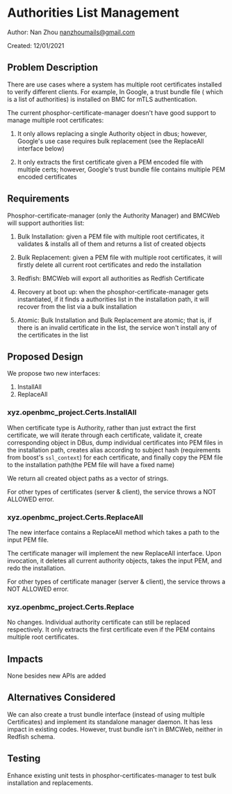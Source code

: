 # Authorities List Management

Author: Nan Zhou <nanzhoumails@gmail.com>

Created: 12/01/2021

## Problem Description

There are use cases where a system has multiple root certificates installed to
verify different clients. For example, In Google, a trust bundle file ( which is
a list of authorities) is installed on BMC for mTLS authentication.

The current phosphor-certificate-manager doesn't have good support to manage
multiple root certificates:

1. It only allows replacing a single Authority object in dbus; however, Google's
   use case requires bulk replacement (see the ReplaceAll interface below)

2. It only extracts the first certificate given a PEM encoded file with multiple
   certs; however, Google's trust bundle file contains multiple PEM encoded
   certificates

## Requirements

Phosphor-certificate-manager (only the Authority Manager) and BMCWeb will
support authorities list:

1. Bulk Installation: given a PEM file with multiple root certificates, it
   validates & installs all of them and returns a list of created objects

2. Bulk Replacement: given a PEM file with multiple root certificates, it will
   firstly delete all current root certificates and redo the installation

3. Redfish: BMCWeb will export all authorities as Redfish Certificate

4. Recovery at boot up: when the phosphor-certificate-manager gets instantiated,
   if it finds a authorities list in the installation path, it will recover from
   the list via a bulk installation

5. Atomic: Bulk Installation and Bulk Replacement are atomic; that is, if there
   is an invalid certificate in the list, the service won't install any of the
   certificates in the list

## Proposed Design

We propose two new interfaces:

1. InstallAll
2. ReplaceAll

### xyz.openbmc_project.Certs.InstallAll

When certificate type is Authority, rather than just extract the first
certificate, we will iterate through each certificate, validate it, create
corresponding object in DBus, dump individual certificates into PEM files in the
installation path, creates alias according to subject hash (requirements from
boost's `ssl_context`) for each certificate, and finally copy the PEM file to
the installation path(the PEM file will have a fixed name)

We return all created object paths as a vector of strings.

For other types of certificates (server & client), the service throws a NOT
ALLOWED error.

### xyz.openbmc_project.Certs.ReplaceAll

The new interface contains a ReplaceAll method which takes a path to the input
PEM file.

The certificate manager will implement the new ReplaceAll interface. Upon
invocation, it deletes all current authority objects, takes the input PEM, and
redo the installation.

For other types of certificate manager (server & client), the service throws a
NOT ALLOWED error.

### xyz.openbmc_project.Certs.Replace

No changes. Individual authority certificate can still be replaced respectively.
It only extracts the first certificate even if the PEM contains multiple root
certificates.

## Impacts

None besides new APIs are added

## Alternatives Considered

We can also create a trust bundle interface (instead of using multiple
Certificates) and implement its standalone manager daemon. It has less impact in
existing codes. However, trust bundle isn't in BMCWeb, neither in Redfish
schema.

## Testing

Enhance existing unit tests in phosphor-certificates-manager to test bulk
installation and replacements.
